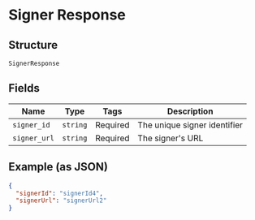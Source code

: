
# Signer Response

## Structure

`SignerResponse`

## Fields

| Name | Type | Tags | Description |
|  --- | --- | --- | --- |
| `signer_id` | `string` | Required | The unique signer identifier |
| `signer_url` | `string` | Required | The signer's URL |

## Example (as JSON)

```json
{
  "signerId": "signerId4",
  "signerUrl": "signerUrl2"
}
```

